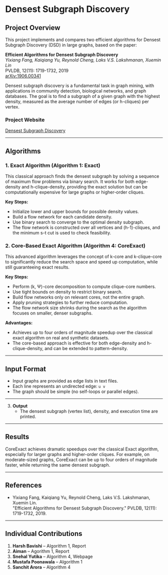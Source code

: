 

# Densest Subgraph Discovery

## Project Overview

This project implements and compares two efficient algorithms for Densest Subgraph Discovery (DSD) in large graphs, based on the paper:

**Efficient Algorithms for Densest Subgraph Discovery**  
*Yixiang Fang, Kaiqiang Yu, Reynold Cheng, Laks V.S. Lakshmanan, Xuemin Lin*  
PVLDB, 12(11): 1719-1732, 2019  
[arXiv:1906.00341](https://arxiv.org/abs/1906.00341)

Densest subgraph discovery is a fundamental task in graph mining, with applications in community detection, biological networks, and graph databases. The goal is to find a subgraph of a given graph with the highest density, measured as the average number of edges (or h-cliques) per vertex.
### Project Website  
[Densest Subgraph Discovery](https://snehalyu.github.io/Densest-Subgraph-Discovery/)

---

## Algorithms

### 1. Exact Algorithm (Algorithm 1: Exact)

This classical approach finds the densest subgraph by solving a sequence of maximum flow problems via binary search. It works for both edge-density and h-clique-density, providing the exact solution but can be computationally expensive for large graphs or higher-order cliques.

**Key Steps:**
- Initialize lower and upper bounds for possible density values.
- Build a flow network for each candidate density.
- Use binary search to converge to the optimal density subgraph.
- The flow network is constructed over all vertices and (h-1)-cliques, and the minimum s-t cut is used to check feasibility.



### 2. Core-Based Exact Algorithm (Algorithm 4: CoreExact)

This advanced algorithm leverages the concept of k-core and k-clique-core to significantly reduce the search space and speed up computation, while still guaranteeing exact results.

**Key Steps:**
- Perform (k, Ψ)-core decomposition to compute clique-core numbers.
- Use tight bounds on density to restrict binary search.
- Build flow networks only on relevant cores, not the entire graph.
- Apply pruning strategies to further reduce computation.
- The flow network size shrinks during the search as the algorithm focuses on smaller, denser subgraphs.

**Advantages:**  
- Achieves up to four orders of magnitude speedup over the classical exact algorithm on real and synthetic datasets.
- The core-based approach is effective for both edge-density and h-clique-density, and can be extended to pattern-density.

---

## Input Format

- Input graphs are provided as edge lists in text files.
- Each line represents an undirected edge: `u v`
- The graph should be simple (no self-loops or parallel edges).

---


3. **Output**
   - The densest subgraph (vertex list), density, and execution time are printed.


---



## Results

CoreExact achieves dramatic speedups over the classical Exact algorithm, especially for larger graphs and higher-order cliques. For example, on moderate-sized graphs, CoreExact can be up to four orders of magnitude faster, while returning the same densest subgraph.

---

## References

- Yixiang Fang, Kaiqiang Yu, Reynold Cheng, Laks V.S. Lakshmanan, Xuemin Lin.  
  "Efficient Algorithms for Densest Subgraph Discovery." PVLDB, 12(11): 1719-1732, 2019.  
 

---

## Individual Contributions

1. **Harsh Bavishi** – Algorithm 1, Report
2. **Aiman** – Agorithm 1, Report
3. **Snehal Yutika** – Algorithm 4, Webpage
4. **Mustafa Poonawala** – Algorithm 1
5. **Sanchit Arora** – Algorithm 4

